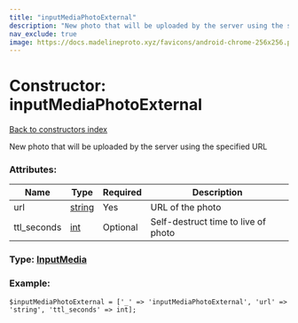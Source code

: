 ```yaml
---
title: "inputMediaPhotoExternal"
description: "New photo that will be uploaded by the server using the specified URL"
nav_exclude: true
image: https://docs.madelineproto.xyz/favicons/android-chrome-256x256.png
---
```

# Constructor: inputMediaPhotoExternal  
[Back to constructors index](/API_docs/constructors/index.html)



New photo that will be uploaded by the server using the specified URL

### Attributes:

| Name     |    Type       | Required | Description |
|----------|---------------|----------|-------------|
|url|[string](/API_docs/types/string.html) | Yes|URL of the photo|
|ttl\_seconds|[int](/API_docs/types/int.html) | Optional|Self-destruct time to live of photo|



### Type: [InputMedia](/API_docs/types/InputMedia.html)


### Example:

```
$inputMediaPhotoExternal = ['_' => 'inputMediaPhotoExternal', 'url' => 'string', 'ttl_seconds' => int];
```  
